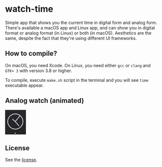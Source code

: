 # watch-time

Simple app that shows you the current time in digital form and analog form. There's available a macOS app and Linux app, and can show you in digital format or analog format (in Linux) or both (in macOS). Aesthetics are the same, despite the fact that they're using different UI frameworks.

## How to compile?

On macOS, you need Xcode. On Linux, you need either `gcc` or `clang` and `GTK+ 3` with version 3.8 or higher.

To compile, execute `make.sh` script in the terminal and you will see `time` executable appear.

## Analog watch (animated)

![Analog watch](watch.gif)

## License

See the [license](LICENSE.md).